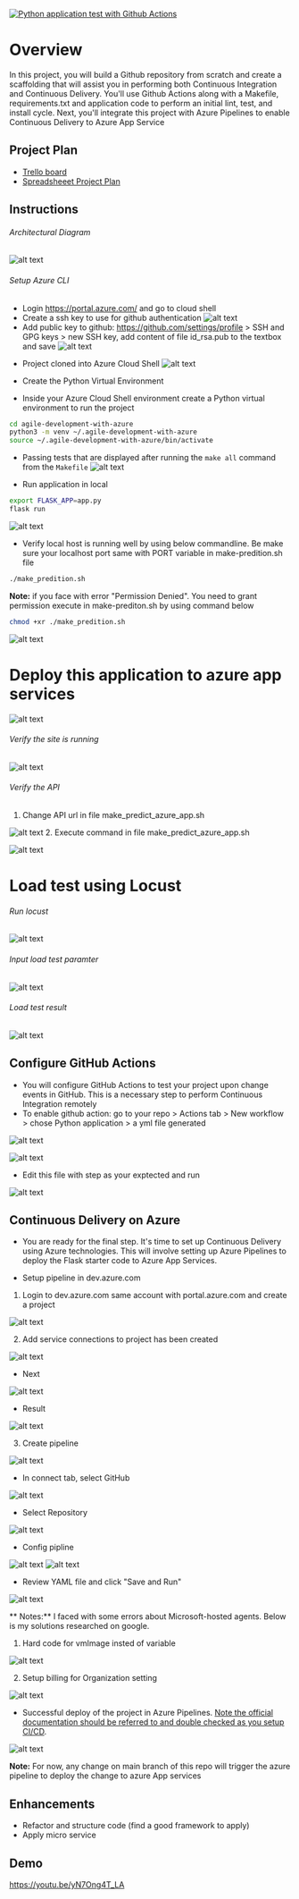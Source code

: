 [![Python application test with Github Actions](https://github.com/quocnguyencong/agile-development-with-azure/workflows/Python%20application%20test%20with%20Github%20Actions/badge.svg)](https://github.com/quocnguyencong/agile-development-with-azure/actions)
# Overview

In this project, you will build a Github repository from scratch and create a scaffolding that will assist you in performing both Continuous Integration and Continuous Delivery. You'll use Github Actions along with a Makefile, requirements.txt and application code to perform an initial lint, test, and install cycle. Next, you'll integrate this project with Azure Pipelines to enable Continuous Delivery to Azure App Service

## Project Plan

* [Trello board](https://trello.com/b/GyznwqWu/housing-prediction-flask-app)
* [Spreadsheeet Project Plan](https://github.com/quocnguyencong/agile-development-with-azure/blob/main/project-management-plan.xlsx)

## Instructions

###### Architectural Diagram
![alt text](https://github.com/quocnguyencong/agile-development-with-azure/blob/main/screen-shot/building-a-ci-cd-pipeline.png)

###### Setup Azure CLI
- Login https://portal.azure.com/ and go to cloud shell
- Create a ssh key to use for github authentication
![alt text](https://github.com/quocnguyencong/agile-development-with-azure/blob/main/screen-shot/ssh-keygen.PNG)
- Add public key to github: https://github.com/settings/profile > SSH and GPG keys > new SSH key, add content of file id_rsa.pub to the textbox and save
![alt text](https://github.com/quocnguyencong/agile-development-with-azure/blob/main/screen-shot/add%20ssh%20key%20to%20git.PNG)

* Project cloned into Azure Cloud Shell
![alt text](https://github.com/quocnguyencong/agile-development-with-azure/blob/main/screen-shot/clone%20git%20project%20from%20azure%20CLI.PNG)

* Create the Python Virtual Environment
- Inside your Azure Cloud Shell environment create a Python virtual environment to run the project
```bash
cd agile-development-with-azure
python3 -m venv ~/.agile-development-with-azure
source ~/.agile-development-with-azure/bin/activate
```

* Passing tests that are displayed after running the `make all` command from the `Makefile`
![alt text](https://github.com/quocnguyencong/agile-development-with-azure/blob/main/screen-shot/run-make-all.PNG)

* Run application in local
```bash
export FLASK_APP=app.py
flask run
```

![alt text](https://github.com/quocnguyencong/agile-development-with-azure/blob/main/screen-shot/flask-app-localhost-running.png)

* Verify local host is running well by using below commandline. Be make sure your localhost port same with PORT variable in make-predition.sh file
```bash
./make_predition.sh
```
**Note:** if you face with error "Permission Denied". You need to grant permission execute in make-prediton.sh by using command below
```bash
chmod +xr ./make_predition.sh
```

![alt text](https://github.com/quocnguyencong/agile-development-with-azure/blob/main/screen-shot/flask-app-test-localhost-api.png)

# Deploy this application to azure app services
![alt text](https://github.com/quocnguyencong/agile-development-with-azure/blob/main/screen-shot/az-webapp-up.png)

###### Verify the site is running
![alt text](https://github.com/quocnguyencong/agile-development-with-azure/blob/main/screen-shot/web-app-home.png)

###### Verify the API
1. Change API url in file make_predict_azure_app.sh

![alt text](https://github.com/quocnguyencong/agile-development-with-azure/blob/main/screen-shot/change-make-predict-azure.png)
2. Execute command in file make_predict_azure_app.sh

![alt text](https://github.com/quocnguyencong/agile-development-with-azure/blob/main/screen-shot/execute-make-predict-azure.png)

# Load test using Locust
###### Run locust
![alt text](https://github.com/quocnguyencong/agile-development-with-azure/blob/main/screen-shot/locust-cmd.png)
###### Input load test paramter
![alt text](https://github.com/quocnguyencong/agile-development-with-azure/blob/main/screen-shot/locust-settings.png)
###### Load test result
![alt text](https://github.com/quocnguyencong/agile-development-with-azure/blob/main/screen-shot/locust-result.png)

## Configure GitHub Actions
* You will configure GitHub Actions to test your project upon change events in GitHub. This is a necessary step to perform Continuous Integration remotely
* To enable github action: go to your repo > Actions tab > New workflow > chose Python application > a yml file generated

![alt text](https://github.com/quocnguyencong/agile-development-with-azure/blob/main/screen-shot/create%20git%20workflow%20for%20python%20app.png)

![alt text](https://github.com/quocnguyencong/agile-development-with-azure/blob/main/screen-shot/edit%20git%20workflow.png)
* Edit this file with step as your exptected and run

![alt text](https://github.com/quocnguyencong/agile-development-with-azure/blob/main/screen-shot/github-action-test.PNG)

## Continuous Delivery on Azure
* You are ready for the final step. It's time to set up Continuous Delivery using Azure technologies. This will involve setting up Azure Pipelines to deploy the Flask starter code to Azure App Services.

* Setup pipeline in dev.azure.com
1. Login to dev.azure.com same account with portal.azure.com and create a project

![alt text](https://github.com/quocnguyencong/agile-development-with-azure/blob/main/screen-shot/dev.azure.com-create-project.png)

2. Add service connections to project has been created

![alt text](https://github.com/quocnguyencong/agile-development-with-azure/blob/main/screen-shot/dev.azure.com-create-service-connection-step.png)

* Next

![alt text](https://github.com/quocnguyencong/agile-development-with-azure/blob/main/screen-shot/dev.azure.com-create-service-connection.png)

* Result

![alt text](https://github.com/quocnguyencong/agile-development-with-azure/blob/main/screen-shot/dev.azure.com-create-service-connection-created.png)

3. Create pipeline

![alt text](https://github.com/quocnguyencong/agile-development-with-azure/blob/main/screen-shot/dev.azure.com-create-pipeline.png)
* In connect tab, select GitHub

![alt text](https://github.com/quocnguyencong/agile-development-with-azure/blob/main/screen-shot/dev.azure.com-create-pipeline-connect.png)
* Select Repository

![alt text](https://github.com/quocnguyencong/agile-development-with-azure/blob/main/screen-shot/dev.azure.com-create-pipeline-Select.png)
* Config pipline

![alt text](https://github.com/quocnguyencong/agile-development-with-azure/blob/main/screen-shot/dev.azure.com-create-pipeline-configure.png)
![alt text](https://github.com/quocnguyencong/agile-development-with-azure/blob/main/screen-shot/dev.azure.com-create-pipeline-select-azure-sub.png)
* Review YAML file and click "Save and Run"

![alt text](https://github.com/quocnguyencong/agile-development-with-azure/blob/main/screen-shot/dev.azure.com-create-pipeline-preview.png)

** Notes:** I faced with some errors about Microsoft-hosted agents. Below is my solutions researched on google.

1. Hard code for vmImage insted of variable

![alt text](https://github.com/quocnguyencong/agile-development-with-azure/blob/main/screen-shot/dev.azure.com-hardcode-vmImage.png)

2. Setup billing for Organization setting

![alt text](https://github.com/quocnguyencong/agile-development-with-azure/blob/main/screen-shot/dev.azure.com-setup-billing.png)

* Successful deploy of the project in Azure Pipelines.  [Note the official documentation should be referred to and double checked as you setup CI/CD](https://docs.microsoft.com/en-us/azure/devops/pipelines/ecosystems/python-webapp?view=azure-devops).

![alt text](https://github.com/quocnguyencong/agile-development-with-azure/blob/main/screen-shot/dev.azure.com-job-run-success.png)


**Note:** For now, any change on main branch of this repo will trigger the azure pipeline to deploy the change to azure App services

## Enhancements

* Refactor and structure code (find a good framework to apply)
* Apply micro service

## Demo 

https://youtu.be/yN7Ong4T_LA



